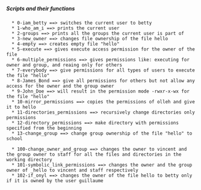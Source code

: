 ##### Scripts and their functions
      * 0-iam_betty ==> switches the current user to betty
      * 1-who_am_i ==> prints the current user
      * 2-groups ==> prints all the groups the current user is part of
      * 3-new_owner ==> changes file ownership of the file hello
      * 4-empty ==> creates empty file "hello"
      * 5-execute ==> gives execute access permission for the owner of the file
      * 6-multiple_permissions ==> gives permissions like: executing for owner and group, and reaing only for others
      * 7-everybody ==> give permissions for all types of users to execute the file "hello"
      * 8-James_Bond ==> give all permissions for others but not allow any access for the owner and the group owner
      * 9-John_Doe ==> will result in the permission mode -rwxr-x-wx for the file "hello"
      * 10-mirror_permissions ==> copies the permissions of olleh and give it to hello
      * 11-directories_permissions ==> recursively change directories only permissions
      * 12-directory_permissions ==> make directory with permissions specified from the beginning
      * 13-change_group ==> change group ownership of the file "hello" to school

      * 100-change_owner_and_group ==> changes the owner to vincent and the group owner to staff for all the files and directories in the working directory
      * 101-symbolic_link_permissions ==> changes the owner and the group owner of _hello to vincent and staff respectively
      * 102-if_onyl ==> changes the owner of the file hello to betty only if it is owned by the user guillaume
      